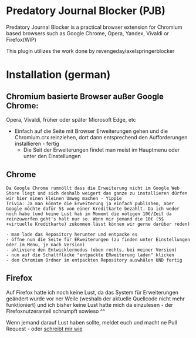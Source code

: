 # Predatory Journal Blocker (PJB)
Predatory Journal Blocker is a practical browser extension for Chromium based browsers such as Google Chrome, Opera, Yandex, Vivaldi or Firefox(WIP)

This plugin utilizes the work done by revengeday/axelspringerblocker


# Installation (german) 

## Chromium basierte Browser außer Google Chrome: 
 Opera, Vivaldi, früher oder später Microsoft Edge, etc
  - Einfach auf die Seite mit Browser Erweiterungen gehen und die Chromium.crx reinziehen, dort dann entsprechend den Aufforderungen installieren - fertig
    - Die Seit der Erweiterungen findet man meist im Hauptmenu oder unter den Einstellungen
    
    
## Chrome
   
    Da Google Chrome rumnöllt dass die Erweiterung nicht im Google Web Store liegt und sich deshalb weigert das ganze zu installieren dürfen wir hier einen kleinen Umweg machen - Yippie
    Trivia: Ja man könnte die Erweiterung ja einfach publishen, aber Google möchte dafür 5$ von einer Kreditkarte bezahlt. Da ich weder noch habe (und keine Lust hab im Momemt die nötigen 10€/Zeit da reinzuwerfen geht's halt nur so. Wenn mir jemand die 10€ (5$ +virtuelle Kreditkarte) zukommen lässt können wir gerne darüber reden)
    
    - man lade das Repository herunter und entpacke es
    - öffne nun die Seite für ERweiterungen (zu finden unter Einstellungen oder im Menu, je nach Version)
    - aktiviere den Entwicklermodus (oben rechts, bei meiner Version)
    - nun auf die Schaltfläcke "entpackte ERweiterung laden" klicken
    - den Chromium Ordner im entpackten Repository auswhälen UND fertig
    
    
    
## Firefox 

Auf Firefox hatte ich noch keine Lust, da das System für Erweiterungen geändert wurde vor ner Weile (weshalb der aktuelle Quellcode nicht mehr funktioniert) und ich bisher keine Lust hatte mich da einzulesen - der Firefoxnutzeranteil schrumpft sowieso ^^

Wenn jemand darauf Lust haben sollte, meldet euch und macht ne Pull Request - oder [schreibt mir wie](mailto:pjb@maxap.eu)


    
